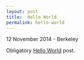 ```yaml
---
layout: post
title:  Hello World
permalink: hello-world
---
```

<p class="meta">12 November 2014 - Berkeley</p>

Obligatory <a href="http://en.wikipedia.org/wiki/%22Hello,_world!%22_program" target="_bank">Hello World</a> post.